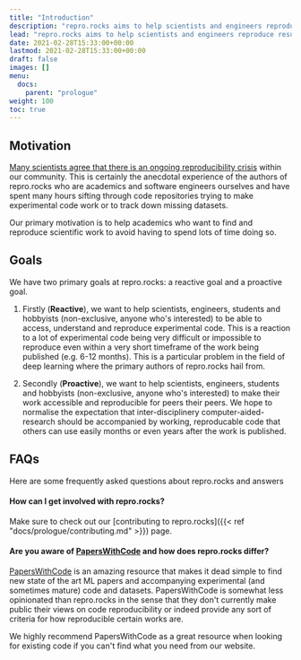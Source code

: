 ```yaml
---
title: "Introduction"
description: "repro.rocks aims to help scientists and engineers reproduce results from experimental software"
lead: "repro.rocks aims to help scientists and engineers reproduce results from experimental software"
date: 2021-02-28T15:33:00+00:00
lastmod: 2021-02-28T15:33:00+00:00
draft: false
images: []
menu:
  docs:
    parent: "prologue"
weight: 100
toc: true
---
```


## Motivation

[Many scientists agree that there is an ongoing reproducibility crisis](https://www.nature.com/news/1.19970) within our community. This is certainly the anecdotal experience of the authors of repro.rocks who are academics and software engineers ourselves and have spent many hours sifting through code repositories trying to make experimental code work or to track down missing datasets.

Our primary motivation is to help academics who want to find and reproduce scientific work to avoid having to spend lots of time doing so.


## Goals

We have two primary goals at repro.rocks: a reactive goal and a proactive goal.

1. Firstly (**Reactive**), we want to help scientists, engineers, students and hobbyists (non-exclusive, anyone who's interested) to be able to access, understand and reproduce experimental code. This is a reaction to a lot of experimental code being very difficult or impossible to reproduce even within a very short timeframe of the work being published (e.g. 6-12 months). This is a particular problem in the field of deep learning where the primary authors of repro.rocks hail from.

2. Secondly (**Proactive**), we want to help  scientists, engineers, students and hobbyists (non-exclusive, anyone who's interested) to make their work accessible and reproducible for peers their peers. We hope to normalise the expectation that inter-disciplinery computer-aided-research should be accompanied by working, reproducable code that others can use easily months or even years after the work is published.

## FAQs

Here are some frequently asked questions about repro.rocks and answers

#### How can I get involved with repro.rocks?

Make sure to check out our [contributing to repro.rocks]({{< ref "docs/prologue/contributing.md" >}}) page.

#### Are you aware of [PapersWithCode](https://paperswithcode.com/) and how does repro.rocks differ?

[PapersWithCode](https://paperswithcode.com/) is an amazing resource that makes it dead simple to find new state of the art ML papers and accompanying experimental (and sometimes mature) code and datasets. PapersWithCode is somewhat less opinionated than repro.rocks in the sense that they don't currently make public their views on code reproducibility or indeed provide any sort of criteria for how reproducible certain works are. 

We highly recommend PapersWithCode as a great resource when looking for existing code if you can't find what you need from our website.